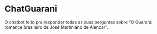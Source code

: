 # ChatGuarani
O chatbot feito pra responder todas as suas perguntas sobre "O Guarani: romance brazileiro de José Martiniano de Alencar".
